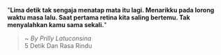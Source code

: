"**Lima detik tak sengaja menatap mata itu lagi. Menarikku pada lorong waktu masa lalu. Saat pertama retina kita saling bertemu. Tak menyalahkan kamu sama sekali.**"

> ~ _By Prilly Latuconsina_  
5 Detik Dan Rasa Rindu

